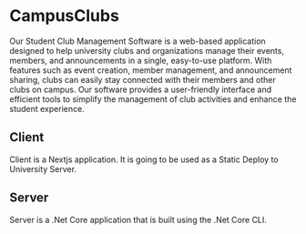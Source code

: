 # CampusClubs

Our Student Club Management Software is a web-based application designed to help university clubs and organizations manage their events, members, and announcements in a single, easy-to-use platform. With features such as event creation, member management, and announcement sharing, clubs can easily stay connected with their members and other clubs on campus. Our software provides a user-friendly interface and efficient tools to simplify the management of club activities and enhance the student experience.

## Client

Client is a Nextjs application. It is going to be used as a Static Deploy to University Server.

## Server

Server is a .Net Core application that is built using the .Net Core CLI.

